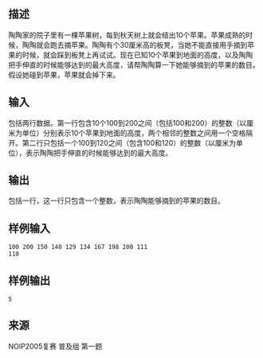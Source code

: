 ## 描述


陶陶家的院子里有一棵苹果树，每到秋天树上就会结出10个苹果。苹果成熟的时候，陶陶就会跑去摘苹果。陶陶有个30厘米高的板凳，当她不能直接用手摘到苹果的时候，就会踩到板凳上再试试。现在已知10个苹果到地面的高度，以及陶陶把手伸直的时候能够达到的最大高度，请帮陶陶算一下她能够摘到的苹果的数目。假设她碰到苹果，苹果就会掉下来。


## 输入


包括两行数据。第一行包含10个100到200之间（包括100和200）的整数（以厘米为单位）分别表示10个苹果到地面的高度，两个相邻的整数之间用一个空格隔开。第二行只包括一个100到120之间（包含100和120）的整数（以厘米为单位），表示陶陶把手伸直的时候能够达到的最大高度。

## 输出


包括一行，这一行只包含一个整数，表示陶陶能够摘到的苹果的数目。

## 样例输入


```
100 200 150 140 129 134 167 198 200 111
110

```


## 样例输出


```
5
```


## 来源


NOIP2005复赛 普及组 第一题

